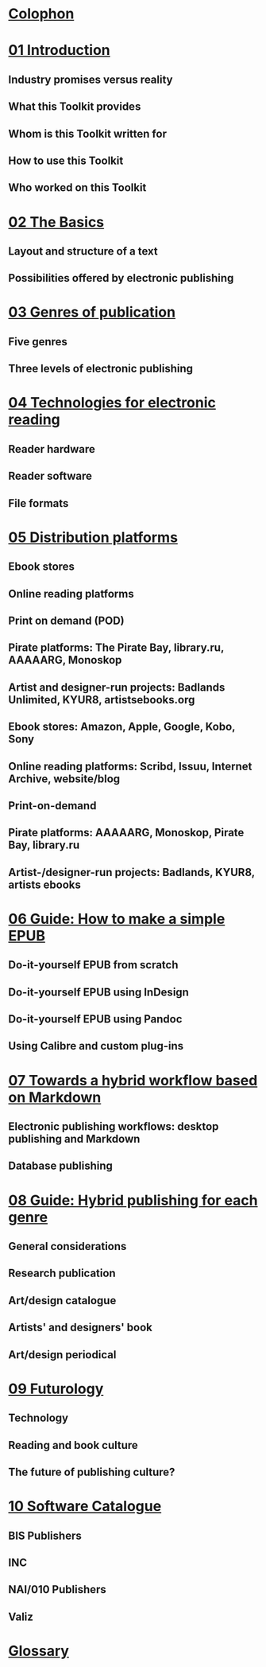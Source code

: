 # [Colophon](docs/00_colophon.md)


# [01 Introduction](docs/01_introduction.md)
## Industry promises versus reality
## What this Toolkit provides
## Whom is this Toolkit written for
## How to use this Toolkit
## Who worked on this Toolkit


# [02 The Basics](docs/02_the_basics.md)
## Layout and structure of a text
## Possibilities offered by electronic publishing 
 
# [03 Genres of publication](docs/03_genres_of_publication.md) 
## Five genres 
## Three levels of electronic publishing 

# [04 Technologies for electronic reading ](docs/04_ereading_technologies.md)
## Reader hardware 
## Reader software 
## File formats 

# [05 Distribution platforms](docs/05_distribution_platforms.md) 
## Ebook stores
## Online reading platforms
## Print on demand (POD) 
## Pirate platforms: The Pirate Bay, library.ru, AAAAARG, Monoskop 
## Artist and designer-run projects: Badlands Unlimited, KYUR8, artistsebooks.org 
## Ebook stores: Amazon, Apple, Google, Kobo, Sony
## Online reading platforms: Scribd, Issuu, Internet Archive, website/blog
## Print-on-demand 
## Pirate platforms: AAAAARG, Monoskop, Pirate Bay, library.ru 
## Artist-/designer-run projects: Badlands, KYUR8, artists ebooks


# [06 Guide: How to make a simple EPUB](docs/06_guide_DIY.md) 
## Do-it-yourself EPUB from scratch 
## Do-it-yourself EPUB using InDesign 
## Do-it-yourself EPUB using Pandoc 
## Using Calibre and custom plug-ins 


# [07 Towards a hybrid workflow based on Markdown](docs/07_workflows.md) 
## Electronic publishing workflows: desktop publishing and Markdown
## Database publishing 


# [08 Guide: Hybrid publishing for each genre](docs/08_guide_workflow.md) 
## General considerations 
## Research publication 
## Art/design catalogue 
## Artists' and designers' book 
## Art/design periodical 


# [09 Futurology](docs/09_futurology.md) 
## Technology 
## Reading and book culture 
## The future of publishing culture? 


# [10 Software Catalogue](docs/10_software.md) 
## BIS Publishers
## INC
## NAI/010 Publishers
## Valiz


# [Glossary](docs/11_glossary.md)


